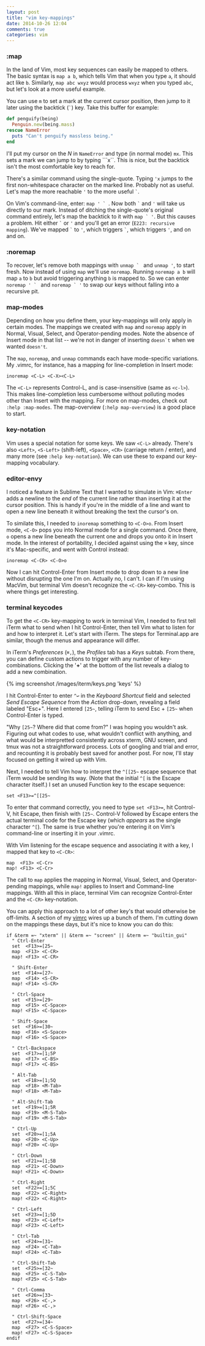 ```yaml
---
layout: post
title: "vim key-mappings"
date: 2014-10-26 12:04
comments: true
categories: vim
---
```


### :map
In the land of Vim, most key sequences can easily be mapped to others. The basic syntax is `map a b`, which tells Vim that when you type `a`, it should act like `b`. Similarly, `map abc wxyz` would process `wxyz` when you typed `abc`, but let's look at a more useful example.

You can use `m` to set a mark at the current cursor position, then jump to it later using the backtick (`` ` ``) key. Take this buffer for example:
``` ruby
def penguify(being)
  Penguin.new(being.mass)
rescue NameError
  puts "Can't penguify massless being."
end
```
I'll put my cursor on the *N* in `NameError` and type (in normal mode) `mx`. This sets a mark we can jump to by typing ```x``. This is nice, but the backtick isn't the most comfortable key to reach for.

There's a similar command using the single-quote. Typing `'x` jumps to the first non-whitespace character on the marked line. Probably not as useful. Let's map the more reachable `'` to the more useful `` ` ``.

On Vim's command-line, enter: ``map ' ` ``. Now both `` ` `` and `'` will take us directly to our mark. Instead of ditching the single-quote's original command entirely, let's map the backtick to it with ``map ` '``. But this causes a problem. Hit either `` ` `` or `'` and you'll get an error (`E223: recursive mapping`). We've mapped `` ` `` to `'`, which triggers `` ` ``, which triggers `'`, and on and on.

### :noremap
To recover, let's remove both mappings with ``unmap ` `` and `unmap '`, to start fresh. Now instead of using `map` we'll use `noremap`. Running `noremap a b` will map `a` to `b` but avoid triggering anything `b` is mapped to. So we can enter ``noremap ' ` `` and ``noremap ` '`` to swap our keys without falling into a recursive pit.

### map-modes
Depending on how you define them, your key-mappings will only apply in certain modes. The mappings we created with `map` and `noremap` apply in Normal, Visual, Select, and Operator-pending modes. Note the absence of Insert mode in that list -- we're not in danger of inserting ``doesn`t`` when we wanted `doesn't`.

The `map`, `noremap`, and `unmap` commands each have mode-specific variations. My .vimrc, for instance, has a mapping for line-completion in Insert mode:

    inoremap <C-L> <C-X><C-L>

The `<C-L>` represents Control-L, and is case-insensitive (same as `<c-l>`). This makes line-completion less cumbersome without polluting modes other than Insert with the mapping. For more on map-modes, check out `:help :map-modes`. The map-overview (`:help map-overview`) is a good place to start.

### key-notation
Vim uses a special notation for some keys. We saw `<C-L>` already. There's also `<Left>`, `<S-Left>` (shift-left), `<Space>`, `<CR>` (carriage return / enter), and many more (see `:help key-notation`). We can use these to expand our key-mapping vocabulary.

### editor-envy
I noticed a feature in Sublime Text that I wanted to simulate in Vim: `⌘Enter` adds a newline to the *end* of the current line rather than inserting it at the cursor position. This is handy if you're in the middle of a line and want to open a new line beneath it without breaking the text the cursor's on.

To similate this, I needed to `inoremap` something to `<C-O>o`. From Insert mode, `<C-O>` pops you into Normal mode for a single command. Once there, `o` opens a new line beneath the current one and drops you onto it in Insert mode. In the interest of portability, I decided against using the `⌘` key, since it's Mac-specific, and went with Control instead:

    inoremap <C-CR> <C-O>o

Now I can hit Control-Enter from Insert mode to drop down to a new line without disrupting the one I'm on. Actually no, I can't. I can if I'm using MacVim, but terminal Vim doesn't recognize the `<C-CR>` key-combo. This is where things get interesting.

### terminal keycodes
To get the `<C-CR>` key-mapping to work in terminal Vim, I needed to first tell iTerm what to send when I hit Control-Enter, then tell Vim what to listen for and how to interpret it. Let's start with iTerm. The steps for Terminal.app are similar, though the menus and appearance will differ.

In iTerm's *Preferences* (`⌘,`), the *Profiles* tab has a *Keys* subtab. From there, you can define custom actions to trigger with any number of key-combinations. Clicking the '**+**' at the bottom of the list reveals a dialog to add a new combination.

{% img screenshot /images/iterm/keys.png 'keys' %}

I hit Control-Enter to enter `^↩` in the *Keyboard Shortcut* field and selected *Send Escape Sequence* from the *Action* drop-down, revealing a field labeled "Esc+". Here I entered `[25~`, telling iTerm to send Esc + `[25~` when Control-Enter is typed.

"Why `[25~`? Where did that come from?" I was hoping you wouldn't ask. Figuring out what codes to use, what wouldn't conflict with anything, and what would be interpretted consistently across xterm, GNU screen, and tmux was not a straightforward process. Lots of googling and trial and error, and recounting it is probably best saved for another post. For now, I'll stay focused on getting it wired up with Vim.

Next, I needed to tell Vim how to interpret the `^[[25~` escape sequence that iTerm would be sending its way. (Note that the initial `^[` is the Escape character itself.) I set an unused Function key to the escape sequence:

    set <F13>=^[[25~

To enter that command correctly, you need to type `set <F13>=`, hit Control-V, hit Escape, then finish with `[25~`. Control-V followed by Escape enters the actual terminal code for the Escape key (which *appears* as the single character `^[`). The same is true whether you're entering it on Vim's command-line or inserting it in your .vimrc.

With Vim listening for the escape sequence and associating it with a key, I mapped that key to `<C-CR>`:

    map  <F13> <C-Cr>  
    map! <F13> <C-Cr>

The call to `map` applies the mapping in Normal, Visual, Select, and Operator-pending mappings, while `map!` applies to Insert and Command-line mappings. With all this in place, terminal Vim can recognize Control-Enter and the `<C-CR>` key-notation.

You can apply this approach to a lot of other key's that would otherwise be off-limits. A section of my [vimrc](https://github.com/ivanbrennan/vim/blob/master/vimrc) wires up a bunch of them. I'm cutting down on the mappings these days, but it's nice to know you can do this:

    if &term =~ "xterm" || &term =~ "screen" || &term =~ "builtin_gui"
      " Ctrl-Enter
      set  <F13>=[25~
      map  <F13> <C-CR>
      map! <F13> <C-CR>

      " Shift-Enter
      set  <F14>=[27~
      map  <F14> <S-CR>
      map! <F14> <S-CR>

      " Ctrl-Space
      set  <F15>=[29~
      map  <F15> <C-Space>
      map! <F15> <C-Space>

      " Shift-Space
      set  <F16>=[30~
      map  <F16> <S-Space>
      map! <F16> <S-Space>

      " Ctrl-Backspace
      set  <F17>=[1;5P
      map  <F17> <C-BS>
      map! <F17> <C-BS>

      " Alt-Tab
      set  <F18>=[1;5Q
      map  <F18> <M-Tab>
      map! <F18> <M-Tab>

      " Alt-Shift-Tab
      set  <F19>=[1;5R
      map  <F19> <M-S-Tab>
      map! <F19> <M-S-Tab>

      " Ctrl-Up
      set  <F20>=[1;5A
      map  <F20> <C-Up>
      map! <F20> <C-Up>

      " Ctrl-Down
      set  <F21>=[1;5B
      map  <F21> <C-Down>
      map! <F21> <C-Down>

      " Ctrl-Right
      set  <F22>=[1;5C
      map  <F22> <C-Right>
      map! <F22> <C-Right>

      " Ctrl-Left
      set  <F23>=[1;5D
      map  <F23> <C-Left>
      map! <F23> <C-Left>

      " Ctrl-Tab
      set  <F24>=[31~
      map  <F24> <C-Tab>
      map! <F24> <C-Tab>

      " Ctrl-Shift-Tab
      set  <F25>=[32~
      map  <F25> <C-S-Tab>
      map! <F25> <C-S-Tab>

      " Ctrl-Comma
      set  <F26>=[33~
      map  <F26> <C-,>
      map! <F26> <C-,>

      " Ctrl-Shift-Space
      set  <F27>=[34~
      map  <F27> <C-S-Space>
      map! <F27> <C-S-Space>
    endif
